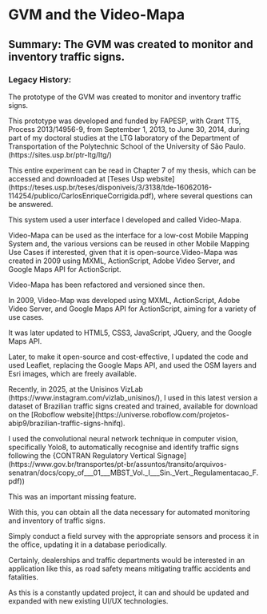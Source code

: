 # GVM and the Video-Mapa
## Summary: The GVM was created to monitor and inventory traffic signs.
### Legacy History:
<p>The prototype of the GVM was created to monitor and inventory traffic signs.</p>
<p>This prototype was developed and funded by FAPESP, with Grant TT5, Process 2013/14956-9, from September 1, 2013, to June 30, 2014, during part of my doctoral studies at the LTG laboratory of the Department of Transportation of the Polytechnic School of the University of São Paulo. (https://sites.usp.br/ptr-ltg/ltg/) </p>
<p>This entire experiment can be read in Chapter 7 of my thesis, which can be accessed and downloaded at [Teses Usp website] (https://teses.usp.br/teses/disponiveis/3/3138/tde-16062016-114254/publico/CarlosEnriqueCorrigida.pdf), where several questions can be answered.</p>
<p>This system used a user interface I developed and called Video-Mapa.</p>
<p>Video-Mapa can be used as the interface for a low-cost Mobile Mapping System and, the various versions can be reused in other Mobile Mapping Use Cases if interested, given that it is open-source.</pa
<p>Video-Mapa was created in 2009 using MXML, ActionScript, Adobe Video Server, and Google Maps API for ActionScript. </p>
<p>Video-Mapa has been refactored and versioned since then.</p>
<p>In 2009, Video-Map was developed using MXML, ActionScript, Adobe Video Server, and Google Maps API for ActionScript, aiming for a variety of use cases.</p>
<p>It was later updated to HTML5, CSS3, JavaScript, JQuery, and the Google Maps API.</p>
<p>Later, to make it open-source and cost-effective, I updated the code and used Leaflet, replacing the Google Maps API, and used the OSM layers and Esri images, which are freely available.</p>
<p>Recently, in 2025, at the Unisinos VizLab (https://www.instagram.com/vizlab_unisinos/), I used in this latest version a dataset of Brazilian traffic signs created and trained, available for download on the [Roboflow website](https://universe.roboflow.com/projetos-abip9/brazilian-traffic-signs-hnifq).</p>
<p>I used the convolutional neural network technique in computer vision, specifically Yolo8, to automatically recognise and identify traffic signs following the {CONTRAN Regulatory Vertical Signage] (https://www.gov.br/transportes/pt-br/assuntos/transito/arquivos-senatran/docs/copy_of___01___MBST_Vol._I___Sin._Vert._Regulamentacao_F.pdf)) </p>
<p>This was an important missing feature.</p>
<p>With this, you can obtain all the data necessary for automated monitoring and inventory of traffic signs.</p>
<p>Simply conduct a field survey with the appropriate sensors and process it in the office, updating it in a database periodically.</p>
<p>Certainly, dealerships and traffic departments would be interested in an application like this, as road safety means mitigating traffic accidents and fatalities.</p>
<p>As this is a constantly updated project, it can and should be updated and expanded with new existing UI/UX technologies.</p>






